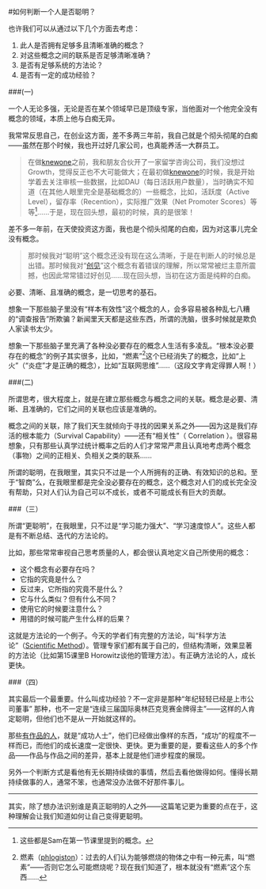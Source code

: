 #如何判断一个人是否聪明？

也许我们可以从通过以下几个方面去考虑：

1. 此人是否拥有足够多且清晰准确的概念？
2. 对这些概念之间的联系是否足够清晰准确？
3. 是否有足够系统的方法论？
4. 是否有一定的成功经验？

###(一)

一个人无论多强，无论是否在某个领域早已是顶级专家，当他面对一个他完全没有概念的领域，本质上他与白痴无异。

我常常反思自己，在创业这方面，差不多两三年前，我自己就是个彻头彻尾的白痴——虽然在那个时候，我也开过好几家公司，也真能养活一大群员工。

> 在做[knewone](http://knewone.com)之前，我和朋友合伙开了一家留学咨询公司，我们没想过Growth，觉得反正也不大可能做大；在最初做[knewone](http://knewone.com)的时候，我是开始学着去关注审核一些数据，比如DAU（每日活跃用户数量），当时确实不知道（在其他人眼里完全是基础概念的）一些概念，比如，活跃度（Active Level），留存率（Recention），实际推广效果（Net Promoter Scores）等等[^1]……于是，现在回头想，最初的时候，真的是很笨！

差不多一年前，在天使投资这方面，我也是个彻头彻尾的白痴，因为对这事儿完全没有概念。

> 那时候我对“聪明”这个概念还没有现在这么清晰，于是在判断人的时候总是出错。那时候我对“[创见](about-the-clear-concept-of-idea-in-the-course.html)”这个概念有着错误的理解，所以常常被烂主意所震撼，也因此常常错过好创见……现在回头想，当初在这方面是纯粹的白痴。

必要、清晰、且准确的概念，是一切思考的基石。

想象一下那些脑子里没有“样本有效性”这个概念的人，会多容易被各种乱七八糟的“调查报告”所欺骗？新闻里天天都是这些东西，所谓的洗脑，很多时候就是欺负人家读书太少。

想象一下那些脑子里充满了各种没必要存在的概念人生活有多凌乱。“根本没必要存在的概念”的例子其实很多，比如，“燃素”[^2]这个已经消失了的概念，比如“上火”（“炎症”才是正确的概念），比如“互联网思维”……（这段文字肯定得罪人啊！）

###(二)

所谓思考，很大程度上，就是在建立那些概念与概念之间的关联。概念是必要、清晰、且准确的，它们之间的关联也应该是准确的。

概念之间的关联，除了我们天生就倾向于寻找的因果关系之外——因为这是我们存活的根本能力（Survival Capability）——还有“相关性”（ Correlation ）。很容易想象，只有那些认真学过统计概率之后的人们才常常严肃且认真地考虑两个概念（事物）之间的正相关、负相关之类的联系……

所谓的聪明，在我眼里，其实只不过是一个人所拥有的正确、有效知识的总和。至于“智商”么，在我眼里都是完全没必要存在的概念，这个概念对人们的成长完全没有帮助，只对人们认为自己可以不成长，或者不可能成长有巨大的贡献。

###（三）

所谓“更聪明”，在我眼里，只不过是“学习能力强大”、“学习速度惊人”。这些人都是有不断总结、迭代的方法论的。

比如，那些常常审视自己思考质量的人，都会很认真地定义自己所使用的概念：

* 这个概念有必要存在吗？
* 它指的究竟是什么？
* 反过来，它所指的究竟不是什么？
* 它与什么类似？但有什么不同？
* 使用它的时候要注意什么？
* 用错的时候可能产生什么样的后果？

这就是方法论的一个例子。今天的学者们有完整的方法论，叫“科学方法论”（[Scientific Method](http://en.wikipedia.org/wiki/Scientific_method)）。管理专家们都有属于自己的，但结构清晰，效果显著的方法论（比如第15课里B Horowitz谈他的管理方法）。有正确方法论的人，成长更快。

###（四）

其实最后一个最重要。什么叫成功经验？不一定非是那种“年纪轻轻已经是上市公司董事” 那种，也不一定是“连续三届国际奥林匹克竞赛金牌得主”——这样的人肯定聪明，但他们也不是从一开始就这样的。

那些[有作品的人](find-people-who-build-stuffs.html)，就是“成功人士”，他们已经做出像样的东西，“成功”的程度不一样而已，而他们的成长速度一定很快、更快。更为重要的是，要看这些人的多个作品——作品与作品之间的差异，基本上就是他们进步程度的展现。

另外一个判断方式是看他有无长期持续做的事情，然后去看他做得如何。懂得长期持续做事的人，通常不笨，也通常没办法做不好那件事儿。

<hr />

其实，除了想办法识别谁是真正聪明的人之外——这篇笔记更为重要的点在于，这种理解会让我们知道如何让自己变得更聪明。


[^1]: 这些都是Sam在第一节课里提到的概念。
[^2]: 燃素（[phlogiston](http://en.wikipedia.org/wiki/Phlogiston_theory)）：过去的人们认为能够燃烧的物体之中有一种元素，叫“燃素”——否则它怎么可能燃烧呢？现在我们知道了，根本就没有“燃素”这个东西……